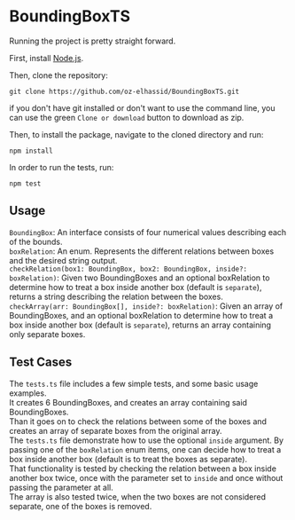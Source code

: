 # BoundingBoxTS

Running the project is pretty straight forward.

First, install [Node.js](https://nodejs.org/en/download/).

Then, clone the repository:
```
git clone https://github.com/oz-elhassid/BoundingBoxTS.git
```
if you don't have git installed or don't want to use the command line, you can use the green `Clone or download` button to download as zip.

Then, to install the package, navigate to the cloned directory and run:
```
npm install
```
In order to run the tests, run:
```
npm test
```
## Usage
`BoundingBox`: An interface consists of four numerical values describing each of the bounds.  
`boxRelation`: An enum. Represents the different relations between boxes and the desired string output.   
`checkRelation(box1: BoundingBox, box2: BoundingBox, inside?: boxRelation)`: Given two BoundingBoxes and an optional boxRelation to determine how to treat a box inside another box (default is `separate`), returns a string describing the relation between the boxes.  
`checkArray(arr: BoundingBox[], inside?: boxRelation)`: Given an array of BoundingBoxes, and an optional boxRelation to determine how to treat a box inside another box (default is `separate`), returns an array containing only separate boxes.

## Test Cases
The `tests.ts` file includes a few simple tests, and some basic usage examples.  
It creates 6 BoundingBoxes, and creates an array containing said BoundingBoxes.  
Than it goes on to check the relations between some of the boxes and creates an array of separate boxes from the original array.  
The `tests.ts` file demonstrate how to use the optional `inside` argument. By passing one of the `boxRelation` enum items, one can decide how to treat a box inside another box (default is to treat the boxes as separate).  
That functionality is tested by checking the relation between a box inside another box twice, once with the parameter set to `inside` and once without passing the parameter at all.  
The array is also tested twice, when the two boxes are not considered separate, one of the boxes is removed.
